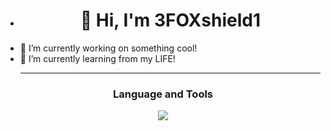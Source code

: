 - #  <div align="center"> 👋 Hi, I'm 3FOXshield1 </dev>
- 👀 I’m currently working on something cool!
- 🌱 I’m currently learning from my LIFE!
   ***

### <div align="center"> Language and Tools </dev>
<p align="center">
  <a href="https://skillicons.dev">
    <img src="https://skillicons.dev/icons?i=py,html,css,linux,mysql,vscode" />
  </a>
</p>
<!---
3FOXshield1/3FOXshield1 is a ✨ special ✨ repository because its `README.md` (this file) appears on your GitHub profile.
You can click the Preview link to take a look at your changes.
--->
